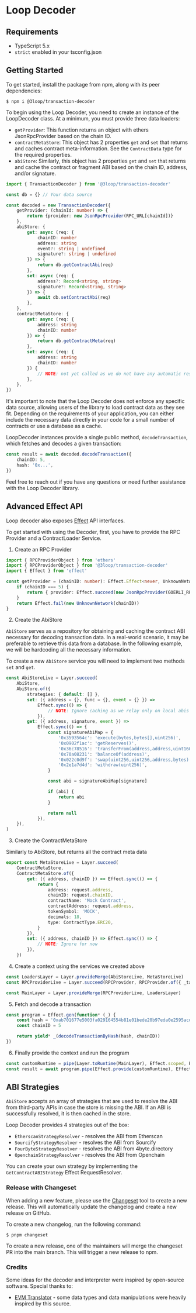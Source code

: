 # Loop Decoder

## Requirements

-   TypeScript 5.x
-   `strict` enabled in your tsconfig.json

## Getting Started

To get started, install the package from npm, along with its peer dependencies:

```
$ npm i @3loop/transaction-decoder
```

To begin using the Loop Decoder, you need to create an instance of the LoopDecoder class. At a minimum, you must provide three data loaders:

-   `getProvider`: This function returns an object with ethers JsonRpcProvider based on the chain ID.
-   `contractMetaStore`: This object has 2 properties `get` and `set` that returns and caches contract meta-information. See the `ContractData` type for the required properties.
-   `abiStore`: Similarly, this object has 2 properties `get` and `set` that returns and cache the contract or fragment ABI based on the chain ID, address, and/or signature.

```ts
import { TransactionDecoder } from '@3loop/transaction-decoder'

const db = {} // Your data source

const decoded = new TransactionDecoder({
    getProvider: (chainId: number) => {
        return {provider: new JsonRpcProvider(RPC_URL[chainId])}
    },
    abiStore: {
        get: async (req: {
            chainID: number
            address: string
            event?: string | undefined
            signature?: string | undefined
        }) => {
            return db.getContractAbi(req)
        },
        set: async (req: {
            address?: Record<string, string>
            signature?: Record<string, string>
        }) => {
            await db.setContractAbi(req)
        },
    },
    contractMetaStore: {
        get: async (req: {
            address: string
            chainID: number
        }) => {
            return db.getContractMeta(req)
        },
        set: async (req: {
            address: string
            chainID: number
        }) {
            // NOTE: not yet called as we do not have any automatic resolve strategy
        },
    },
})
```

It's important to note that the Loop Decoder does not enforce any specific data source, allowing users of the library to load contract data as they see fit. Depending on the requirements of your application, you can either include the necessary data directly in your code for a small number of contracts or use a database as a cache.

LoopDecoder instances provide a single public method, `decodeTransaction`, which fetches and decodes a given transaction:

```ts
const result = await decoded.decodeTransaction({
    chainID: 5,
    hash: '0x...',
})
```

Feel free to reach out if you have any questions or need further assistance with the Loop Decoder library.

## Advanced Effect API

Loop decoder also exposes [Effect](https://effect.website/) API interfaces.

To get started with using the Decoder, first, you have to provide the RPC Provider and a ContractLoader Service.

1. Create an RPC Provider

```ts
import { RPCProviderObject } from 'ethers'
import { RPCProviderObject } from '@3loop/transaction-decoder'
import { Effect } from 'effect'

const getProvider = (chainID: number): Effect.Effect<never, UnknownNetwork, RPCProviderObject> => {
    if (chainID === 5) {
        return { provider: Effect.succeed(new JsonRpcProvider(GOERLI_RPC)) }
    }
    return Effect.fail(new UnknownNetwork(chainID))
}
```

2. Create the AbiStore

`AbiStore` serves as a repository for obtaining and caching the contract ABI necessary for decoding transaction data. In a real-world scenario, it may be preferable to retrieve this data from a database. In the following example, we will be hardcoding all the necessary information.

To create a new `AbiStore` service you will need to implement two methods `set` and `get`.

```ts
const AbiStoreLive = Layer.succeed(
    AbiStore,
    AbiStore.of({
        strategies: { default: [] },
        set: ({ address = {}, func = {}, event = {} }) =>
            Effect.sync(() => {
                // NOTE: Ignore caching as we relay only on local abis
            }),
        get: ({ address, signature, event }) =>
            Effect.sync(() => {
                const signatureAbiMap = {
                    '0x3593564c': 'execute(bytes,bytes[],uint256)',
                    '0x0902f1ac': 'getReserves()',
                    '0x36c78516': 'transferFrom(address,address,uint160,address)	',
                    '0x70a08231': 'balanceOf(address)',
                    '0x022c0d9f': 'swap(uint256,uint256,address,bytes)',
                    '0x2e1a7d4d': 'withdraw(uint256)',
                }

                const abi = signatureAbiMap[signature]

                if (abi) {
                    return abi
                }

                return null
            }),
    }),
)
```

3. Create the ContractMetaStore

Similarly to AbiStore, but returns all the contract meta data

```ts
export const MetaStoreLive = Layer.succeed(
    ContractMetaStore,
    ContractMetaStore.of({
        get: ({ address, chainID }) => Effect.sync(() => {
            return {
                address: request.address,
                chainID: request.chainID,
                contractName: 'Mock Contract',
                contractAddress: request.address,
                tokenSymbol: 'MOCK',
                decimals: 18,
                type: ContractType.ERC20,
            }
        }),
        set: ({ address, chainID }) => Effect.sync(() => {
            // NOTE: Ignore for now
        }),
    })
```

4. Create a context using the services we created above

```ts
const LoadersLayer = Layer.provideMerge(AbiStoreLive, MetaStoreLive)
const RPCProviderLive = Layer.succeed(RPCProvider, RPCProvider.of({ _tag: 'RPCProvider', getProvider: getProvider }))

const MainLayer = Layer.provideMerge(RPCProviderLive, LoadersLayer)
```

5. Fetch and decode a transaction

```ts
const program = Effect.gen(function* (_) {
    const hash = '0xab701677e5003fa029164554b81e01bede20b97eda0e2595acda81acf5628f75'
    const chainID = 5

    return yield* _(decodeTransactionByHash(hash, chainID))
})
```

6. Finally provide the context and run the program

```ts
const customRuntime = pipe(Layer.toRuntime(MainLayer), Effect.scoped, Effect.runSync)
const result = await program.pipe(Effect.provide(customRuntime), Effect.runPromise)
```

## ABI Strategies

`AbiStore` accepts an array of strategies that are used to resolve the ABI from third-party APIs in case the store is missing the ABI. If an ABI is successfully resolved, it is then cached in the store.

Loop Decoder provides 4 strategies out of the box:

-   `EtherscanStrategyResolver` - resolves the ABI from Etherscan
-   `SourcifyStrategyResolver` - resolves the ABI from Sourcify
-   `FourByteStrategyResolver` - resolves the ABI from 4byte.directory
-   `OpenchainStrategyResolver` - resolves the ABI from Openchain

You can create your own strategy by implementing the `GetContractABIStrategy` Effect RequestResolver.

### Release with Changeset

When adding a new feature, please use the [Changeset](https://github.com/changesets/changesets) tool to create a new release. This will automatically update the changelog and create a new release on GitHub.

To create a new changelog, run the following command:

```
$ pnpm changeset
```

To create a new release, one of the maintainers will merge the changeset PR into the main branch. This will trigger a new release to npm.

### Credits

Some ideas for the decoder and interpreter were inspired by open-source software. Special thanks to:

-   [EVM Translator](https://github.com/metagame-xyz/evm-translator) - some data types and data manipulations were heavily inspired by this source.
